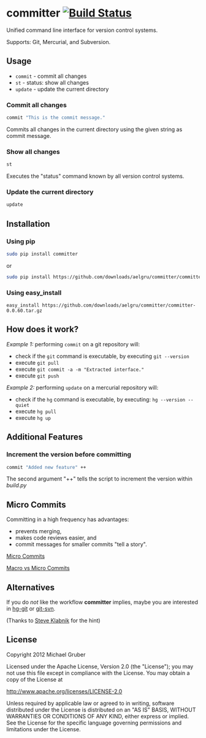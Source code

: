 # committer [![Build Status](https://secure.travis-ci.org/aelgru/committer.png?branch=master)](http://travis-ci.org/aelgru/committer)

Unified command line interface for version control systems.

Supports: Git, Mercurial, and Subversion.


## Usage

* `commit` - commit all changes
* `st` - status: show all changes
* `update` - update the current directory


### Commit all changes

```bash
commit "This is the commit message."
```

Commits all changes in the current directory using the given string as commit
message.


### Show all changes

```bash
st
```

Executes the "status" command known by all version control systems.


### Update the current directory

```bash
update
```

## Installation

### Using pip 
```bash
sudo pip install committer
```

or 

```bash
sudo pip install https://github.com/downloads/aelgru/committer/committer-0.0.60.tar.gz
```

### Using easy_install
```
easy_install https://github.com/downloads/aelgru/committer/committer-0.0.60.tar.gz
```

## How does it work?

*Example 1:* performing `commit` on a git repository will:
* check if the `git` command is executable, by executing `git --version`
* execute `git pull`
* execute `git commit -a -m "Extracted interface."`
* execute `git push`


*Example 2:* performing `update` on a mercurial repository will:
* check if the `hg` command is executable, by executing: `hg --version --quiet`
* execute `hg pull`
* execute `hg up`

## Additional Features

### Increment the version before committing

```bash
commit "Added new feature" ++
```

The second argument "++" tells the script to increment the version within
*build.py*


## Micro Commits

Committing in a high frequency has advantages:
* prevents merging,
* makes code reviews easier, and
* commit messages for smaller commits "tell a story".

[Micro Commits](http://lucasr.org/2011/01/29/micro-commits/)

[Macro vs Micro Commits](http://www.coderanch.com/t/106477/vc/Macro-vs-Micro-commits)


## Alternatives

If you do *not* like the workflow **committer** implies, maybe you are
interested in [hg-git](http://hg-git.github.com/) or [git-svn](http://www.kernel.org/pub/software/scm/git/docs/git-svn.html).

(Thanks to [Steve Klabnik](http://www.steveklabnik.com/) for the hint)


## License

Copyright 2012 Michael Gruber

Licensed under the Apache License, Version 2.0 (the "License");
you may not use this file except in compliance with the License.
You may obtain a copy of the License at

http://www.apache.org/licenses/LICENSE-2.0

Unless required by applicable law or agreed to in writing, software
distributed under the License is distributed on an "AS IS" BASIS,
WITHOUT WARRANTIES OR CONDITIONS OF ANY KIND, either express or implied.
See the License for the specific language governing permissions and
limitations under the License.
